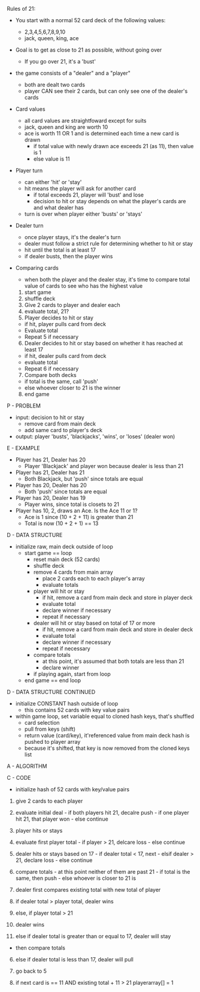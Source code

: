 Rules of 21: 

- You start with a normal 52 card deck of the following values: 
  - 2,3,4,5,6,7,8,9,10
  - jack, queen, king, ace
- Goal is to get as close to 21 as possible, without going over
  - If you go over 21, it's a 'bust'
- the game consists of a "dealer" and a "player"
  - both are dealt two cards
  - player CAN see their 2 cards, but can only see one of the dealer's cards
- Card values
  - all card values are straightfoward except for suits
  - jack, queen and king are worth 10
  - ace is worth 11 OR 1 and is determined each time a new card is drawn
    - if total value with newly drawn ace exceeds 21 (as 11), then value is 1
    - else value is 11
- Player turn
  - can either 'hit' or 'stay'
  - hit means the player will ask for another card
    - if total exceeds 21, player will 'bust' and lose
    - decision to hit or stay depends on what the player's cards are and what dealer has
  - turn is over when player either 'busts' or 'stays'
- Dealer turn
  - once player stays, it's the dealer's turn
  - dealer must follow a strict rule for determining whether to hit or stay
  - hit until the total is at least 17
  - if dealer busts, then the player wins
- Comparing cards
  - when both the player and the dealer stay, it's time to compare total value of cards to see who has the highest value

  1. start game
  2. shuffle deck
  3. Give 2 cards to player and dealer each
  4. evaluate total, 21?
  5. Player decides to hit or stay
    - if hit, player pulls card from deck
    - Evaluate total
    - Repeat 5 if necessary
  6. Dealer decides to hit or stay based on whether it has reached at least 17
    - if hit, dealer pulls card from deck
    - evaluate total
    - Repeat 6 if necessary
  7. Compare both decks
    - if total is the same, call 'push'
    - else whoever closer to 21 is the winner
  8. end game

P - PROBLEM
  - input: decision to hit or stay
    - remove card from main deck
    - add same card to player's deck
  - output: player 'busts', 'blackjacks', 'wins', or 'loses' (dealer won)

E - EXAMPLE
  - Player has 21, Dealer has 20
    -  Player 'Blackjack' and player won because dealer is less than 21
  - Player has 21, Dealer has 21
    - Both Blackjack, but 'push' since totals are equal
  - Player has 20, Dealer has 20
    - Both 'push' since totals are equal
  - Player has 20, Dealer has 19
    - Player wins, since total is closets to 21
  - Player has 10, 2, draws an Ace. Is the Ace 11 or 1?
    - Ace is 1 since (10 + 2 + 11) is greater than 21
    - Total is now (10 + 2 + 1) == 13

D - DATA STRUCTURE
  - initialize raw, main deck outside of loop
    - start game == loop
      - reset main deck (52 cards)
      - shuffle deck
      - remove 4 cards from main array
        - place 2 cards each to each player's array
        - evaluate totals
      - player will hit or stay
        - if hit, remove a card from main deck and store in player deck
        - evaluate total
        - declare winner if necessary
        - repeat if necessary
      - dealer will hit or stay based on total of 17 or more
        - if hit, remove a card from main deck and store in dealer deck
        - evaluate total
        - declare winner if necessary
        - repeat if necessary
      - compare totals
        - at this point, it's assumed that both totals are less than 21
        - declare winner
      - if playing again, start from loop
    - end game == end loop

D - DATA STRUCTURE CONTINUED
  - initialize CONSTANT hash outside of loop
    - this contains 52 cards with key value pairs
  - within game loop, set variable equal to cloned hash keys, that's shuffled
    - card selection
    - pull from keys (shift)
    - return value (card/key), it'referenced value from main deck hash is pushed to player array
    - because it's shifted, that key is now removed from the cloned keys list

A - ALGORITHM


C - CODE
  - initialize hash of 52 cards with key/value pairs


  1. give 2 cards to each player
  2. evaluate initial deal
    - if both players hit 21, decalre push
    - if one player hit 21, that player won
    - else continue
  3. player hits or stays
  4. evaluate first player total
    - if player > 21, delcare loss
    - else continue
  5. dealer hits or stays based on 17
    - if dealer total < 17, next
    - elsif dealer > 21, declare loss
    - else continue
  6. compare totals
    - at this point neither of them are past 21
    - if total is the same, then push
    - else whoever is closer to 21 is

1. dealer first compares existing total with new total of player
2. if dealer total > player total, dealer wins
3. else, if player total > 21
4. dealer wins
5. else if dealer total is greater than or equal to 17, dealer will stay
  - then compare totals
6. else if dealer total is less than 17, dealer will pull
7. go back to 5


1. if next card is == 11
AND existing total + 11 > 21
playerarray[] = 1